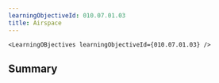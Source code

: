 ```yaml
---
learningObjectiveId: 010.07.01.03
title: Airspace
---
```


```tsx eval
<LearningOBjectives learningObjectiveId={010.07.01.03} />
```

## Summary
